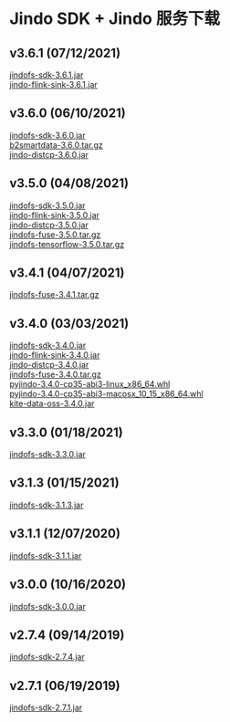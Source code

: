 # Jindo SDK + Jindo 服务下载

## v3.6.1 (07/12/2021)

[jindofs-sdk-3.6.1.jar](https://smartdata-binary.oss-cn-shanghai.aliyuncs.com/JindoFS-SDK/jindofs-sdk-3.6.1.jar)<br />
[jindo-flink-sink-3.6.1.jar](https://smartdata-binary.oss-cn-shanghai.aliyuncs.com/Flink/jindo-flink-sink-3.6.1.jar)<br />

## v3.6.0 (06/10/2021)

[jindofs-sdk-3.6.0.jar](https://smartdata-binary.oss-cn-shanghai.aliyuncs.com/jindofs-sdk-3.6.0.jar)<br />
[b2smartdata-3.6.0.tar.gz](https://smartdata-binary.oss-cn-shanghai.aliyuncs.com/b2smartdata-3.6.0.tar.gz)<br />[jindo-distcp-3.6.0.jar](https://smartdata-binary.oss-cn-shanghai.aliyuncs.com/Jindo-distcp/Jar/native/jindo-distcp-3.6.0.jar)<br />

## v3.5.0 (04/08/2021)

[jindofs-sdk-3.5.0.jar](https://smartdata-binary.oss-cn-shanghai.aliyuncs.com/jindofs-sdk-3.5.0.jar)  
[jindo-flink-sink-3.5.0.jar](https://smartdata-binary.oss-cn-shanghai.aliyuncs.com/Flink/jindo-flink-sink-3.5.0.jar)  
[jindo-distcp-3.5.0.jar](https://smartdata-binary.oss-cn-shanghai.aliyuncs.com/Jindo-distcp/Jar/native/jindo-distcp-3.5.0.jar)<br />
[jindofs-fuse-3.5.0.tar.gz](https://smartdata-binary.oss-cn-shanghai.aliyuncs.com/jindofs-fuse-3.5.0.tar.gz)  
[jindofs-tensorflow-3.5.0.tar.gz](https://smartdata-binary.oss-cn-shanghai.aliyuncs.com/Tensorflow/jindofs-tensorflow-3.5.0.tar.gz)  

## v3.4.1 (04/07/2021)

[jindofs-fuse-3.4.1.tar.gz](https://smartdata-binary.oss-cn-shanghai.aliyuncs.com/jindofs-fuse-3.4.1.tar.gz)  


## v3.4.0 (03/03/2021)
[jindofs-sdk-3.4.0.jar](https://smartdata-binary.oss-cn-shanghai.aliyuncs.com/jindofs-sdk-3.4.0.jar)  
[jindo-flink-sink-3.4.0.jar](https://smartdata-binary.oss-cn-shanghai.aliyuncs.com/Flink/jindo-flink-sink-3.4.0.jar)  
[jindo-distcp-3.4.0.jar](https://smartdata-binary.oss-cn-shanghai.aliyuncs.com/Jindo-distcp/Jar/native/jindo-distcp-3.4.0.jar)  
[jindofs-fuse-3.4.0.tar.gz](https://smartdata-binary.oss-cn-shanghai.aliyuncs.com/jindofs-fuse-3.4.0.tar.gz)  
[pyjindo-3.4.0-cp35-abi3-linux_x86_64.whl](https://smartdata-binary.oss-cn-shanghai.aliyuncs.com/PyJindo/pyjindo-3.4.0-cp35-abi3-linux_x86_64.whl)  
[pyjindo-3.4.0-cp35-abi3-macosx_10_15_x86_64.whl](https://smartdata-binary.oss-cn-shanghai.aliyuncs.com/PyJindo/pyjindo-3.4.0-cp35-abi3-macosx_10_15_x86_64.whl)<br>
[kite-data-oss-3.4.0.jar](https://smartdata-binary.oss-cn-shanghai.aliyuncs.com/kite/kite-data-oss-3.4.0.jar)

## v3.3.0 (01/18/2021)
[jindofs-sdk-3.3.0.jar](https://smartdata-binary.oss-cn-shanghai.aliyuncs.com/jindofs-sdk-3.3.0.jar)  

## v3.1.3 (01/15/2021)
[jindofs-sdk-3.1.3.jar](https://smartdata-binary.oss-cn-shanghai.aliyuncs.com/jindofs-sdk-3.1.3.jar)  

## v3.1.1 (12/07/2020)
[jindofs-sdk-3.1.1.jar](https://smartdata-binary.oss-cn-shanghai.aliyuncs.com/jindofs-sdk-3.1.1.jar)  

## v3.0.0 (10/16/2020)
[jindofs-sdk-3.0.0.jar](https://smartdata-binary.oss-cn-shanghai.aliyuncs.com/jindofs-sdk-3.0.0.jar)  

## v2.7.4 (09/14/2019)
[jindofs-sdk-2.7.4.jar](https://smartdata-binary.oss-cn-shanghai.aliyuncs.com/jindofs-sdk-2.7.401.jar)  

## v2.7.1 (06/19/2019)
[jindofs-sdk-2.7.1.jar](https://smartdata-binary.oss-cn-shanghai.aliyuncs.com/jindofs-sdk-2.7.1.jar)  
